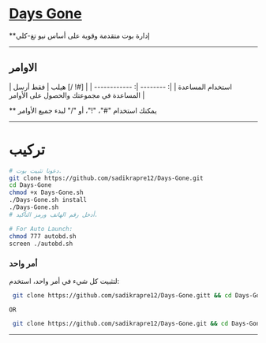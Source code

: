 # [Days Gone](https://telegram.me/Days_Gone_boot)

**إدارة بوت متقدمة وقوية على أساس نيو تغ-كلي


* * *

## الاوامر

| استخدام المساعدة |
|: -------- |: ------------ |
| [#! /] هيلب | فقط أرسل المساعدة في مجموعتك والحصول على الأوامر |

** يمكنك استخدام "#"، "!"، أو "/" لبدء جميع الأوامر

* * *

# تركيب

```sh
# دعونا تثبيت بوت.
git clone https://github.com/sadikrapre12/Days-Gone.git
cd Days-Gone
chmod +x Days-Gone.sh
./Days-Gone.sh install
./Days-Gone.sh 
# أدخل رقم الهاتف ورمز التأكيد.

# For Auto Launch:
chmod 777 autobd.sh
screen ./autobd.sh
```
### أمر واحد
لتثبيت كل شيء في أمر واحد، استخدم:
```sh
 git clone https://github.com/sadikrapre12/Days-Gone.gitt && cd Days-Gone && chmod +x Days-Gone.sh && ./Days-Gone.sh install && ./Days-Gone.sh

OR

 git clone https://github.com/sadikrapre12/Days-Gone.git && cd Days-Gone && chmod +x Days-Gone.sh && ./Days-Gone.sh install && chmod 777 autobd.sh && screen ./autobd.sh
```

* * *

